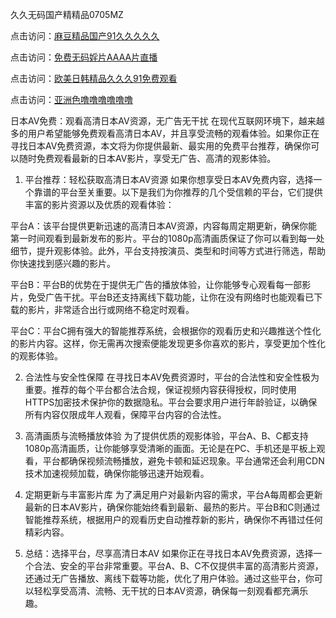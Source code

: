 
久久无码国产精精品0705MZ

点击访问：<a href="https://heiliao2dmwwy.pages.dev">麻豆精品国产91久久久久久</a>

点击访问：<a href="https://heiliaoll4qsx.pages.dev">免费无码婬片AAAA片直播</a>

点击访问：<a href="https://heiliaowzu4ur.pages.dev">欧美日韩精品久久久91免费观看</a>

点击访问：<a href="https://heiliaozj3tjd.pages.dev">亚洲色噜噜噜噜噜噜</a>




日本AV免费：观看高清日本AV资源，无广告无干扰
在现代互联网环境下，越来越多的用户希望能够免费观看高清日本AV，并且享受流畅的观看体验。如果你正在寻找日本AV免费资源，本文将为你提供最新、最实用的免费平台推荐，确保你可以随时免费观看最新的日本AV影片，享受无广告、高清的观影体验。

1. 平台推荐：轻松获取高清日本AV资源
如果你想享受日本AV免费内容，选择一个靠谱的平台至关重要。以下是我们为你推荐的几个受信赖的平台，它们提供丰富的影片资源以及优质的观看体验：

平台A：该平台提供更新迅速的高清日本AV资源，内容每周定期更新，确保你能第一时间观看到最新发布的影片。平台的1080p高清画质保证了你可以看到每一处细节，提升观影体验。此外，平台支持按演员、类型和时间等方式进行筛选，帮助你快速找到感兴趣的影片。

平台B：平台B的优势在于提供无广告的播放体验，让你能够专心观看每一部影片，免受广告干扰。平台B还支持离线下载功能，让你在没有网络时也能观看已下载的影片，非常适合出行或网络不稳定时观看。

平台C：平台C拥有强大的智能推荐系统，会根据你的观看历史和兴趣推送个性化的影片内容。这样，你无需再次搜索便能发现更多你喜欢的影片，享受更加个性化的观影体验。

2. 合法性与安全性保障
在寻找日本AV免费资源时，平台的合法性和安全性极为重要。推荐的每个平台都合法合规，保证视频内容获得授权，同时使用HTTPS加密技术保护你的数据隐私。平台会要求用户进行年龄验证，以确保所有内容仅限成年人观看，保障平台内容的合法性。

3. 高清画质与流畅播放体验
为了提供优质的观影体验，平台A、B、C都支持1080p高清画质，让你能够享受清晰的画面。无论是在PC、手机还是平板上观看，平台都确保视频流畅播放，避免卡顿和延迟现象。平台通常还会利用CDN技术加速视频加载，确保你能够迅速开始观看。

4. 定期更新与丰富影片库
为了满足用户对最新内容的需求，平台A每周都会更新最新的日本AV影片，确保你能始终看到最新、最热的影片。平台B和C则通过智能推荐系统，根据用户的观看历史自动推荐新的影片，确保你不再错过任何精彩内容。

5. 总结：选择平台，尽享高清日本AV
如果你正在寻找日本AV免费资源，选择一个合法、安全的平台非常重要。平台A、B、C不仅提供丰富的高清影片资源，还通过无广告播放、离线下载等功能，优化了用户体验。通过这些平台，你可以轻松享受高清、流畅、无干扰的日本AV资源，确保每一刻观看都充满乐趣。







<span style="display:none;">[Canonical link]( https://github.com/haha20250709/465416 ）</span>
